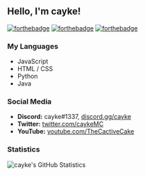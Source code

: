 ## Hello, I'm cayke!

[![forthebadge](https://forthebadge.com/images/badges/60-percent-of-the-time-works-every-time.svg)](https://forthebadge.com)
[![forthebadge](https://forthebadge.com/images/badges/gluten-free.svg)](https://forthebadge.com)
[![forthebadge](https://forthebadge.com/images/badges/compatibility-ie-6.svg)](https://forthebadge.com)

### My Languages

- JavaScript
- HTML / CSS
- Python
- Java

### Social Media

* **Discord:** cayke#1337, [discord.gg/cayke](https://discord.gg/NeqVuSy)
* **Twitter:** [twitter.com/caykeMC](https://twitter.com/caykeMC)
* **YouTube:** [youtube.com/TheCactiveCake](https://youtube.com/TheCactiveCake)

### Statistics
![cayke's GitHub Statistics](https://github-readme-stats.vercel.app/api?username=caykey&show_icons=true&theme=material-palenight)
